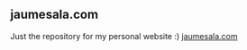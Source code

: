 ## jaumesala.com
Just the repository for my personal website :) [jaumesala.com](http://www.jaumesala.com/)
